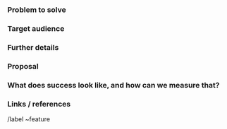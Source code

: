 ### Problem to solve

<!--- What problem do we solve? -->

### Target audience

<!---

For whom are we doing this?
Include either a persona from https://design.gitlab.com/research/personas or define a specific company role, e.g. "Release Manager" or "Security Analyst".
Use the persona labels as well, see https://gitlab.com/groups/gitlab-org/-/labels?utf8=%E2%9C%93&subscribed=&search=persona%3A

Existing personas are:

- Parker, Product Manager, https://design.gitlab.com/research/personas#persona-parker
- Delaney, Development Team Lead, https://design.gitlab.com/research/personas#persona-delaney
- Sasha, Software Developer, https://design.gitlab.com/research/personas#persona-sasha

- Devon, DevOps Engineer, https://design.gitlab.com/research/personas#persona-devon
- Sidney, Systems Administrator, https://design.gitlab.com/research/personas#persona-sidney
- Sam, Security Analyst, https://design.gitlab.com/research/personas#persona-sam

-->

### Further details

<!--- Include use cases, benefits, and/or goals (contributes to our vision?) -->

### Proposal

<!--- How are we going to solve the problem? Try to include the user journey! -->

### What does success look like, and how can we measure that?

<!--- Define both the success metrics and acceptance criteria. Note thet success metrics indicate the desired business outcomes, while acceptance criteria indicate when the solution is working correctly. If there is no way to measure success, link to an issue that will implement a way to measure this -->

### Links / references

/label ~feature
